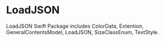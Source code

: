 # LoadJSON

LoadJSON Swift Package includes ColorData, Extention, GeneralContentsModel, LoadJSON, SizeClassEnum, TextStyle.
